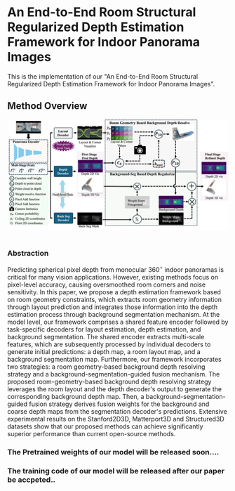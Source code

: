 # An End-to-End Room Structural Regularized Depth Estimation Framework for Indoor Panorama Images

This is the implementation of our "An End-to-End Room Structural Regularized Depth Estimation Framework for Indoor Panorama Images".


## Method Overview

<div align="center">
    <img src="./assets/framework_figure.png">
</div></br>



### Abstraction
Predicting spherical pixel depth from monocular $360^{\circ}$ indoor panoramas is critical for many vision applications. However, existing methods focus on pixel-level accuracy, causing oversmoothed room corners and noise sensitivity. In this paper, we propose a depth estimation framework based on room geometry constraints, which extracts room geometry information through layout prediction and integrates those information into the depth estimation process through background segmentation mechanism. At the model level, our framework comprises a shared feature encoder followed by task-specific decoders for layout estimation, depth estimation, and background segmentation. The shared encoder extracts multi-scale features, which are subsequently processed by individual decoders to generate initial predictions: a depth map, a room layout map, and a background segmentation map. Furthermore, our framework incorporates two strategies: a room geometry-based background depth resolving strategy and a background-segmentation-guided fusion mechanism. The proposed room-geometry-based background depth resolving strategy leverages the room layout and the depth decoder's output to generate the corresponding background depth map. Then, a background-segmentation-guided fusion strategy derives fusion weights for the background and coarse depth maps from the segmentation decoder's predictions.  Extensive experimental results on the Stanford2D3D, Matterport3D and Structured3D datasets show that our proposed methods can achieve significantly superior performance than current open-source methods. 



### The Pretrained weights of our model will be released soon....

### The training code of our model will be released after our paper be accpeted..

